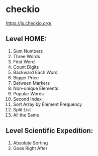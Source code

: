 # checkio

https://js.checkio.org/


Level HOME:
---
1) Sum Numbers
2) Three Words
3) First Word
4) Count Digits
5) Backward Each Word
6) Bigger Price
7) Between Markers
8) Non-unique Elements
9) Popular Words
10) Second Index
11) Sort Array by Element Frequency
12) Split List
13) All the Same

Level Scientific Expedition:
---
1) Absolute Sorting
2) Goes Right After
